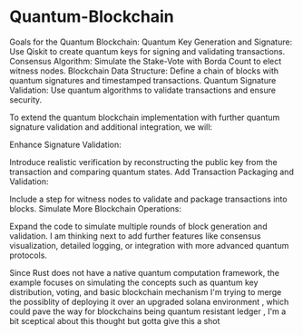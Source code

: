 # Quantum-Blockchain
Goals for the Quantum Blockchain:
Quantum Key Generation and Signature:
Use Qiskit to create quantum keys for signing and validating transactions.
Consensus Algorithm:
Simulate the Stake-Vote with Borda Count to elect witness nodes.
Blockchain Data Structure:
Define a chain of blocks with quantum signatures and timestamped transactions.
Quantum Signature Validation:
Use quantum algorithms to validate transactions and ensure security.

To extend the quantum blockchain implementation with further quantum signature validation and additional integration, we will:

Enhance Signature Validation:

Introduce realistic verification by reconstructing the public key from the transaction and comparing quantum states.
Add Transaction Packaging and Validation:

Include a step for witness nodes to validate and package transactions into blocks.
Simulate More Blockchain Operations:

Expand the code to simulate multiple rounds of block generation and validation.
 I am thinking next to add further features like consensus visualization, detailed logging, or integration with more advanced quantum protocols.

 Since Rust does not have a native quantum computation framework, the example focuses on simulating the concepts such as quantum key distribution, voting, and basic blockchain mechanism I'm trying to merge the possiblity of deploying it over an upgraded solana environment , which could pave the way for blockchains being quantum resistant ledger , I'm a bit sceptical about this thought but gotta give this a shot
